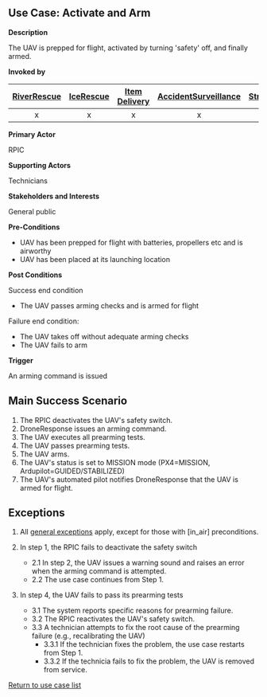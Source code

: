 ## Use Case: Activate and Arm

**Description**

The UAV is prepped for flight, activated by turning 'safety' off, and finally armed.

**Invoked by**


| [RiverRescue](../main/RiverRescue.md) | [IceRescue](../main/IceRescue.md) | [Item Delivery](../main/ItemDelivery.md)| [AccidentSurveillance](../main/AccidentSurveillance.md) | [StructuralFire](../main/StructuralFire.md) | [EnvironmentalSampling](../main/EnvironmentalSampling.md) |
| :------: | :--------: | :--------: | :------: |:------: |:------: |
| x | x | x | x | x|  x |

**Primary Actor**

RPIC

**Supporting Actors**

Technicians

**Stakeholders and Interests**

General public

**Pre-Conditions**

- UAV has been prepped for flight with batteries, propellers etc and is airworthy
- UAV has been placed at its launching location

**Post Conditions**

Success end condition

- The UAV passes arming checks and is armed for flight

Failure end condition:
- The UAV takes off without adequate arming checks
- The UAV fails to arm

**Trigger**

An arming command is issued

## Main Success Scenario

1. The RPIC deactivates the UAV's safety switch.
2. DroneResponse issues an arming command.
3. The UAV executes all prearming tests.
4. The UAV passes prearming tests.
5. The UAV arms.
6. The UAV's status is set to MISSION mode (PX4=MISSION, Ardupilot=GUIDED/STABILIZED)
7. The UAV's automated pilot notifies DroneResponse that the UAV is armed for flight.

## Exceptions

1. All [general exceptions](../../README.md#GeneralExceptions) apply, except for those with [in_air] preconditions.

2. In step 1, the RPIC fails to deactivate the safety switch
   * 2.1 In step 2, the UAV issues a warning sound and raises an error when the arming command is attempted.
   * 2.2 The use case continues from Step 1.
   
3. In step 4, the UAV fails to pass its prearming tests
   * 3.1 The system reports specific reasons for prearming failure.
   * 3.2 The RPIC reactivates the UAV's safety switch.
   * 3.3 A technician attempts to fix the root cause of the prearming failure (e.g., recalibrating the UAV)
      * 3.3.1 If the technician fixes the problem, the use case restarts from Step 1.
      * 3.3.2 If the technicia fails to fix the problem, the UAV is removed from service.

[Return to use case list](../../README.md) 




